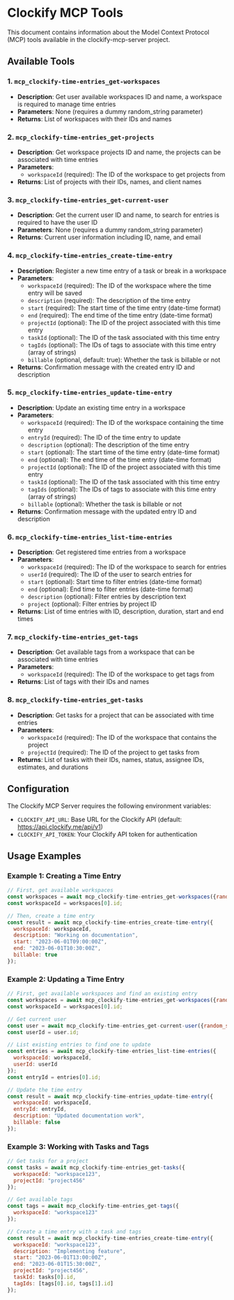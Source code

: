 # Clockify MCP Tools

This document contains information about the Model Context Protocol (MCP) tools available in the clockify-mcp-server project.

## Available Tools

### 1. `mcp_clockify-time-entries_get-workspaces`
- **Description**: Get user available workspaces ID and name, a workspace is required to manage time entries
- **Parameters**: None (requires a dummy random_string parameter)
- **Returns**: List of workspaces with their IDs and names

### 2. `mcp_clockify-time-entries_get-projects`
- **Description**: Get workspace projects ID and name, the projects can be associated with time entries
- **Parameters**:
  - `workspaceId` (required): The ID of the workspace to get projects from
- **Returns**: List of projects with their IDs, names, and client names

### 3. `mcp_clockify-time-entries_get-current-user`
- **Description**: Get the current user ID and name, to search for entries is required to have the user ID
- **Parameters**: None (requires a dummy random_string parameter)
- **Returns**: Current user information including ID, name, and email

### 4. `mcp_clockify-time-entries_create-time-entry`
- **Description**: Register a new time entry of a task or break in a workspace
- **Parameters**:
  - `workspaceId` (required): The ID of the workspace where the time entry will be saved
  - `description` (required): The description of the time entry
  - `start` (required): The start time of the time entry (date-time format)
  - `end` (required): The end time of the time entry (date-time format)
  - `projectId` (optional): The ID of the project associated with this time entry
  - `taskId` (optional): The ID of the task associated with this time entry
  - `tagIds` (optional): The IDs of tags to associate with this time entry (array of strings)
  - `billable` (optional, default: true): Whether the task is billable or not
- **Returns**: Confirmation message with the created entry ID and description

### 5. `mcp_clockify-time-entries_update-time-entry`
- **Description**: Update an existing time entry in a workspace
- **Parameters**:
  - `workspaceId` (required): The ID of the workspace containing the time entry
  - `entryId` (required): The ID of the time entry to update
  - `description` (optional): The description of the time entry
  - `start` (optional): The start time of the time entry (date-time format)
  - `end` (optional): The end time of the time entry (date-time format)
  - `projectId` (optional): The ID of the project associated with this time entry
  - `taskId` (optional): The ID of the task associated with this time entry
  - `tagIds` (optional): The IDs of tags to associate with this time entry (array of strings)
  - `billable` (optional): Whether the task is billable or not
- **Returns**: Confirmation message with the updated entry ID and description

### 6. `mcp_clockify-time-entries_list-time-entries`
- **Description**: Get registered time entries from a workspace
- **Parameters**:
  - `workspaceId` (required): The ID of the workspace to search for entries
  - `userId` (required): The ID of the user to search entries for
  - `start` (optional): Start time to filter entries (date-time format)
  - `end` (optional): End time to filter entries (date-time format)
  - `description` (optional): Filter entries by description text
  - `project` (optional): Filter entries by project ID
- **Returns**: List of time entries with ID, description, duration, start and end times

### 7. `mcp_clockify-time-entries_get-tags`
- **Description**: Get available tags from a workspace that can be associated with time entries
- **Parameters**:
  - `workspaceId` (required): The ID of the workspace to get tags from
- **Returns**: List of tags with their IDs and names

### 8. `mcp_clockify-time-entries_get-tasks`
- **Description**: Get tasks for a project that can be associated with time entries
- **Parameters**:
  - `workspaceId` (required): The ID of the workspace that contains the project
  - `projectId` (required): The ID of the project to get tasks from
- **Returns**: List of tasks with their IDs, names, status, assignee IDs, estimates, and durations

## Configuration

The Clockify MCP Server requires the following environment variables:
- `CLOCKIFY_API_URL`: Base URL for the Clockify API (default: https://api.clockify.me/api/v1)
- `CLOCKIFY_API_TOKEN`: Your Clockify API token for authentication

## Usage Examples

### Example 1: Creating a Time Entry

```javascript
// First, get available workspaces
const workspaces = await mcp_clockify-time-entries_get-workspaces({random_string: "dummy"});
const workspaceId = workspaces[0].id;

// Then, create a time entry
const result = await mcp_clockify-time-entries_create-time-entry({
  workspaceId: workspaceId,
  description: "Working on documentation",
  start: "2023-06-01T09:00:00Z",
  end: "2023-06-01T10:30:00Z",
  billable: true
});
```

### Example 2: Updating a Time Entry

```javascript
// First, get available workspaces and find an existing entry
const workspaces = await mcp_clockify-time-entries_get-workspaces({random_string: "dummy"});
const workspaceId = workspaces[0].id;

// Get current user
const user = await mcp_clockify-time-entries_get-current-user({random_string: "dummy"});
const userId = user.id;

// List existing entries to find one to update
const entries = await mcp_clockify-time-entries_list-time-entries({
  workspaceId: workspaceId,
  userId: userId
});
const entryId = entries[0].id;

// Update the time entry
const result = await mcp_clockify-time-entries_update-time-entry({
  workspaceId: workspaceId,
  entryId: entryId,
  description: "Updated documentation work",
  billable: false
});
```

### Example 3: Working with Tasks and Tags

```javascript
// Get tasks for a project
const tasks = await mcp_clockify-time-entries_get-tasks({
  workspaceId: "workspace123",
  projectId: "project456"
});

// Get available tags
const tags = await mcp_clockify-time-entries_get-tags({
  workspaceId: "workspace123"
});

// Create a time entry with a task and tags
const result = await mcp_clockify-time-entries_create-time-entry({
  workspaceId: "workspace123",
  description: "Implementing feature",
  start: "2023-06-01T13:00:00Z",
  end: "2023-06-01T15:30:00Z",
  projectId: "project456",
  taskId: tasks[0].id,
  tagIds: [tags[0].id, tags[1].id]
});
``` 